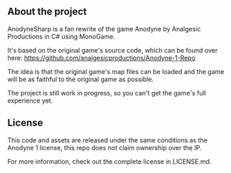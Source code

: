 About the project
-------------
AnodyneSharp is a fan rewrite of the game Anodyne by Analgesic Productions in C# using MonoGame.

It's based on the original game's source code, which can be found over here: https://github.com/analgesicproductions/Anodyne-1-Repo

The idea is that the original game's map files can be loaded and the game will be as faithful to the original game as possible.

The project is still work in progress, so you can't get the game's full experience yet.

License
----
This code and assets are released under the same conditions as the Anodyne 1 license, this repo does not claim ownership over the IP.

For more information, check out the complete license in LICENSE.md.
